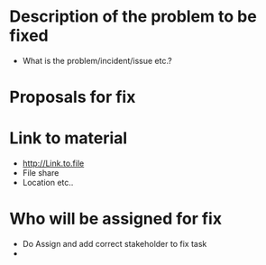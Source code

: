 # Description of the problem to be fixed

* What is the problem/incident/issue etc.?

# Proposals for fix



# Link to material

* http://Link.to.file
* File share 
* Location etc..


# Who will be assigned for fix 

* Do Assign and add correct stakeholder to fix task
* 